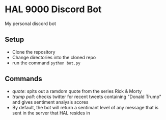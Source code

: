 # HAL 9000 Discord Bot
My personal discord bot

## Setup
* Clone the repository
* Change directories into the cloned repo
* run the command `python bot.py`

## Commands
* _quote_: spits out a ramdom quote from the series Rick & Morty
* _trump poll_: checks twitter for recent tweets containing "Donald Trump" and gives sentiment analysis scores
* By default, the bot will return a sentimant level of any message that is sent in the server that HAL resides in
